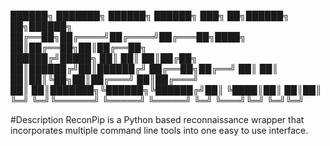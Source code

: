 
██████╗ ███████╗ ██████╗ ██████╗ ███╗   ██╗██████╗ ██╗██████╗    
██╔══██╗██╔════╝██╔════╝██╔═══██╗████╗  ██║██╔══██╗██║██╔══██╗   
██████╔╝█████╗  ██║     ██║   ██║██╔██╗ ██║██████╔╝██║██████╔╝ 
██╔══██╗██╔══╝  ██║     ██║   ██║██║╚██╗██║██╔═══╝ ██║██╔═══╝    
██║  ██║███████╗╚██████╗╚██████╔╝██║ ╚████║██║     ██║██║        
╚═╝  ╚═╝╚══════╝ ╚═════╝ ╚═════╝ ╚═╝  ╚═══╝╚═╝     ╚═╝╚═╝                                                                           

#Description
ReconPip is a Python based reconnaissance wrapper that incorporates multiple command line tools into one easy to use interface.
